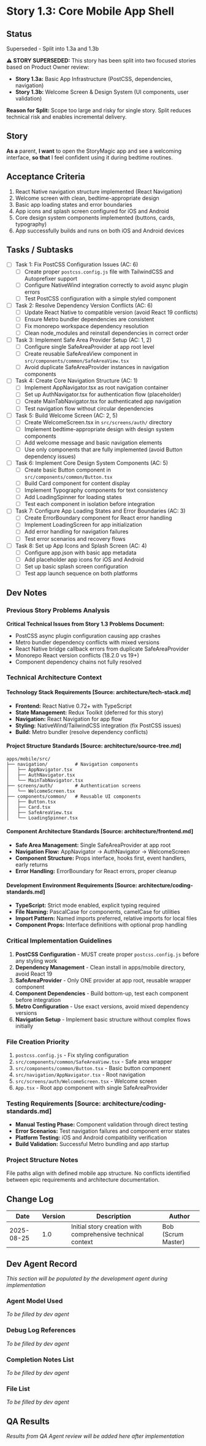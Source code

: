 # Story 1.3: Core Mobile App Shell

## Status
Superseded - Split into 1.3a and 1.3b

**⚠️ STORY SUPERSEDED:** This story has been split into two focused stories based on Product Owner review:
- **Story 1.3a:** Basic App Infrastructure (PostCSS, dependencies, navigation)  
- **Story 1.3b:** Welcome Screen & Design System (UI components, user validation)

**Reason for Split:** Scope too large and risky for single story. Split reduces technical risk and enables incremental delivery.

## Story

**As a** parent,
**I want** to open the StoryMagic app and see a welcoming interface,
**so that** I feel confident using it during bedtime routines.

## Acceptance Criteria

1. React Native navigation structure implemented (React Navigation)
2. Welcome screen with clean, bedtime-appropriate design
3. Basic app loading states and error boundaries
4. App icons and splash screen configured for iOS and Android
5. Core design system components implemented (buttons, cards, typography)
6. App successfully builds and runs on both iOS and Android devices

## Tasks / Subtasks

- [ ] Task 1: Fix PostCSS Configuration Issues (AC: 6)
  - [ ] Create proper `postcss.config.js` file with TailwindCSS and Autoprefixer support
  - [ ] Configure NativeWind integration correctly to avoid async plugin errors
  - [ ] Test PostCSS configuration with a simple styled component
  
- [ ] Task 2: Resolve Dependency Version Conflicts (AC: 6)
  - [ ] Update React Native to compatible version (avoid React 19 conflicts)
  - [ ] Ensure Metro bundler dependencies are consistent
  - [ ] Fix monorepo workspace dependency resolution
  - [ ] Clean node_modules and reinstall dependencies in correct order
  
- [ ] Task 3: Implement Safe Area Provider Setup (AC: 1, 2)
  - [ ] Configure single SafeAreaProvider at app root level
  - [ ] Create reusable SafeAreaView component in `src/components/common/SafeAreaView.tsx`
  - [ ] Avoid duplicate SafeAreaProvider instances in navigation components
  
- [ ] Task 4: Create Core Navigation Structure (AC: 1)
  - [ ] Implement AppNavigator.tsx as root navigation container
  - [ ] Set up AuthNavigator.tsx for authentication flow (placeholder)
  - [ ] Create MainTabNavigator.tsx for authenticated app navigation
  - [ ] Test navigation flow without circular dependencies
  
- [ ] Task 5: Build Welcome Screen (AC: 2, 5)
  - [ ] Create WelcomeScreen.tsx in `src/screens/auth/` directory
  - [ ] Implement bedtime-appropriate design with design system components
  - [ ] Add welcome message and basic navigation elements
  - [ ] Use only components that are fully implemented (avoid Button dependency issues)
  
- [ ] Task 6: Implement Core Design System Components (AC: 5)
  - [ ] Create basic Button component in `src/components/common/Button.tsx`
  - [ ] Build Card component for content display
  - [ ] Implement Typography components for text consistency
  - [ ] Add LoadingSpinner for loading states
  - [ ] Test each component in isolation before integration
  
- [ ] Task 7: Configure App Loading States and Error Boundaries (AC: 3)
  - [ ] Create ErrorBoundary component for React error handling
  - [ ] Implement LoadingScreen for app initialization
  - [ ] Add error handling for navigation failures
  - [ ] Test error scenarios and recovery flows
  
- [ ] Task 8: Set up App Icons and Splash Screen (AC: 4)
  - [ ] Configure app.json with basic app metadata
  - [ ] Add placeholder app icons for iOS and Android
  - [ ] Set up basic splash screen configuration
  - [ ] Test app launch sequence on both platforms

## Dev Notes

### Previous Story Problems Analysis
**Critical Technical Issues from Story 1.3 Problems Document:**
- PostCSS async plugin configuration causing app crashes
- Metro bundler dependency conflicts with mixed versions
- React Native bridge callback errors from duplicate SafeAreaProvider
- Monorepo React version conflicts (18.2.0 vs 19+)
- Component dependency chains not fully resolved

### Technical Architecture Context

#### Technology Stack Requirements [Source: architecture/tech-stack.md]
- **Frontend:** React Native 0.72+ with TypeScript
- **State Management:** Redux Toolkit (deferred for this story)
- **Navigation:** React Navigation for app flow
- **Styling:** NativeWind/TailwindCSS integration (fix PostCSS issues)
- **Build:** Metro bundler (resolve dependency conflicts)

#### Project Structure Standards [Source: architecture/source-tree.md]
```
apps/mobile/src/
├── navigation/          # Navigation components
│   ├── AppNavigator.tsx
│   ├── AuthNavigator.tsx
│   └── MainTabNavigator.tsx
├── screens/auth/        # Authentication screens
│   └── WelcomeScreen.tsx
├── components/common/   # Reusable UI components
│   ├── Button.tsx
│   ├── Card.tsx
│   ├── SafeAreaView.tsx
│   └── LoadingSpinner.tsx
```

#### Component Architecture Standards [Source: architecture/frontend.md]
- **Safe Area Management:** Single SafeAreaProvider at app root
- **Navigation Flow:** AppNavigator → AuthNavigator → WelcomeScreen
- **Component Structure:** Props interface, hooks first, event handlers, early returns
- **Error Handling:** ErrorBoundary for React errors, proper cleanup

#### Development Environment Requirements [Source: architecture/coding-standards.md]
- **TypeScript:** Strict mode enabled, explicit typing required
- **File Naming:** PascalCase for components, camelCase for utilities
- **Import Pattern:** Named imports preferred, relative imports for local files
- **Component Props:** Interface definitions with optional prop handling

### Critical Implementation Guidelines

1. **PostCSS Configuration** - MUST create proper `postcss.config.js` before any styling work
2. **Dependency Management** - Clean install in apps/mobile directory, avoid React 19 
3. **SafeAreaProvider** - Only ONE provider at app root, reusable wrapper component
4. **Component Dependencies** - Build bottom-up, test each component before integration
5. **Metro Configuration** - Use exact versions, avoid mixed dependency versions
6. **Navigation Setup** - Implement basic structure without complex flows initially

### File Creation Priority
1. `postcss.config.js` - Fix styling configuration
2. `src/components/common/SafeAreaView.tsx` - Safe area wrapper
3. `src/components/common/Button.tsx` - Basic button component
4. `src/navigation/AppNavigator.tsx` - Root navigation
5. `src/screens/auth/WelcomeScreen.tsx` - Welcome screen
6. `App.tsx` - Root app component with single SafeAreaProvider

### Testing Requirements [Source: architecture/coding-standards.md]
- **Manual Testing Phase:** Component validation through direct testing
- **Error Scenarios:** Test navigation failures and component error states
- **Platform Testing:** iOS and Android compatibility verification
- **Build Validation:** Successful Metro bundling and app startup

### Project Structure Notes
File paths align with defined mobile app structure. No conflicts identified between epic requirements and architecture documentation.

## Change Log

| Date | Version | Description | Author |
|------|---------|-------------|---------|
| 2025-08-25 | 1.0 | Initial story creation with comprehensive technical context | Bob (Scrum Master) |

## Dev Agent Record

*This section will be populated by the development agent during implementation*

### Agent Model Used
*To be filled by dev agent*

### Debug Log References
*To be filled by dev agent*

### Completion Notes List
*To be filled by dev agent*

### File List
*To be filled by dev agent*

## QA Results

*Results from QA Agent review will be added here after implementation*